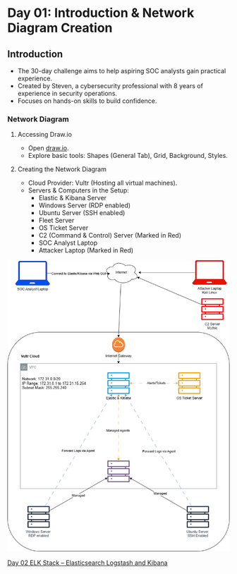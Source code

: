 # Day 01: Introduction & Network Diagram Creation

## Introduction

- The 30-day challenge aims to help aspiring SOC analysts gain practical experience.
- Created by Steven, a cybersecurity professional with 8 years of experience in security operations.
- Focuses on hands-on skills to build confidence.

### Network Diagram

1. Accessing Draw.io
    
    - Open [draw.io](https://www.draw.io).
    - Explore basic tools: Shapes (General Tab), Grid, Background, Styles.

2. Creating the Network Diagram
    
    - Cloud Provider: Vultr (Hosting all virtual machines).
    - Servers & Computers in the Setup:
        - Elastic & Kibana Server
        - Windows Server (RDP enabled)
        - Ubuntu Server (SSH enabled)
        - Fleet Server
        - OS Ticket Server
        - C2 (Command & Control) Server (Marked in Red)
        - SOC Analyst Laptop 
        - Attacker Laptop (Marked in Red)


![Network Diagram](Network_Diagram.png)



[Day 02 ELK Stack – Elasticsearch Logstash and Kibana](Day%2002%20ELK%20Stack%20%E2%80%93%20Elasticsearch%20Logstash%20and%20Kibana.md)
